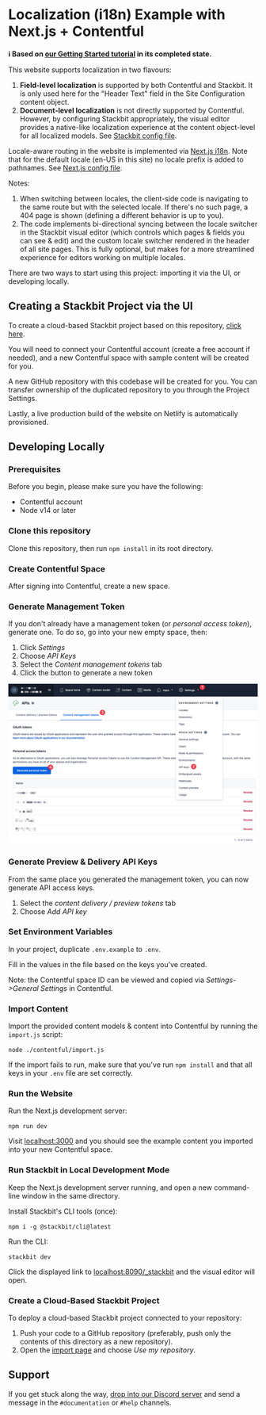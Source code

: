 # Localization (i18n) Example with Next.js + Contentful

**ℹ️ Based on [our Getting Started tutorial](https://docs.stackbit.com/getting-started) in its completed state.**

This website supports localization in two flavours:

1. **Field-level localization** is supported by both Contentful and Stackbit. It is only used here for the "Header Text" field in the Site Configuration content object.
2. **Document-level localization** is not directly supported by Contentful. However, by configuring Stackbit appropriately, the visual editor provides a native-like localization experience at the content object-level for all localized models. See [Stackbit config file](./stackbit.config.ts).

Locale-aware routing in the website is implemented via [Next.js i18n](https://nextjs.org/docs/advanced-features/i18n-routing). Note that for the default locale (en-US in this site) no locale prefix is added to pathnames. See [Next.js config file](./next.config.js).

Notes:

1. When switching between locales, the client-side code is navigating to the same route but with the selected locale. If there's no such page, a 404 page is shown (defining a different behavior is up to you).
1. The code implements bi-directional syncing between the locale switcher in the Stackbit visual editor (which controls which pages & fields you can see & edit) and the custom locale switcher rendered in the header of all site pages. This is fully optional, but makes for a more streamlined experience for editors working on multiple locales.


There are two ways to start using this project: importing it via the UI, or developing locally.

## Creating a Stackbit Project via the UI

To create a cloud-based Stackbit project based on this repository, [click here](https://app.stackbit.com/import?mode=duplicate&repository=https%3A%2F%2Fgithub.com%2Fstackbit-themes%2Fstackbit-examples&rootdir=i18n-nextjs-contentful&validate=auto).

You will need to connect your Contentful account (create a free account if needed), and a new Contentful space with sample content will be created for you. 

A new GitHub repository with this codebase will be created for you. You can transfer ownership of the duplicated repository to you through the Project Settings.

Lastly, a live production build of the website on Netlify is automatically provisioned.

## Developing Locally 

### Prerequisites

Before you begin, please make sure you have the following:

- Contentful account
- Node v14 or later

### Clone this repository

Clone this repository, then run `npm install` in its root directory.

### Create Contentful Space

After signing into Contentful, create a new space. 

### Generate Management Token

If you don't already have a management token (or _personal access token_), generate one. To do so, go into your new empty space, then:

1. Click _Settings_
1. Choose _API Keys_
1. Select the _Content management tokens_ tab
1. Click the button to generate a new token

![Generate content management token](./docs/generate-mgmt-token.png)

### Generate Preview & Delivery API Keys

From the same place you generated the management token, you can now generate API access keys.

1. Select the *content delivery / preview tokens* tab
1. Choose *Add API key*

### Set Environment Variables

In your project, duplicate `.env.example` to `.env`. 

Fill in the values in the file based on the keys you've created. 

Note: the Contentful space ID can be viewed and copied via *Settings->General Settings* in Contentful.

### Import Content

Import the provided content models & content into Contentful by running the `import.js` script:

    node ./contentful/import.js

If the import fails to run, make sure that you've run `npm install` and that all keys in your `.env` file are set correctly.

### Run the Website

Run the Next.js development server:

    npm run dev

Visit [localhost:3000](http://localhost:3000) and you should see the example content you imported into your new Contentful space.

### Run Stackbit in Local Development Mode

Keep the Next.js development server running, and open a new command-line window in the same directory.

Install Stackbit's CLI tools (once):
    
    npm i -g @stackbit/cli@latest

Run the CLI:

    stackbit dev

Click the displayed link to [localhost:8090/_stackbit](http://localhost:8090/_stackbit) and the visual editor will open.

### Create a Cloud-Based Stackbit Project

To deploy a cloud-based Stackbit project connected to your repository:

1. Push your code to a GitHub repository (preferably, push only the contents of this directory as a new repository).
1. Open the [import page](https://app.stackbit.com/import) and choose *Use my repository*.

## Support

If you get stuck along the way, [drop into our Discord server](https://discord.gg/HUNhjVkznH) and send a message in the `#documentation` or `#help` channels.
